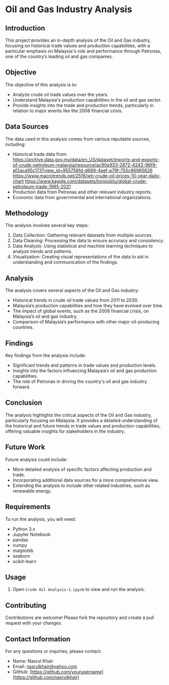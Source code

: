 # Oil and Gas Industry Analysis

## Introduction
This project provides an in-depth analysis of the Oil and Gas industry, focusing on historical trade values and production capabilities, with a particular emphasis on Malaysia's role and performance through Petronas, one of the country’s leading oil and gas companies.

## Objective
The objective of this analysis is to:
- Analyze crude oil trade values over the years.
- Understand Malaysia's production capabilities in the oil and gas sector.
- Provide insights into the trade and production trends, particularly in relation to major events like the 2008 financial crisis.

## Data Sources
The data used in this analysis comes from various reputable sources, including:
- Historical trade data from:
  https://archive.data.gov.my/data/en_US/dataset/imports-and-exports-of-crude-petroleum-malaysia/resource/ac90e933-2872-4242-96f9-af2aca95c173?view_id=955758fd-d689-4aef-a79f-755c86965626
  https://www.macrotrends.net/2516/wti-crude-oil-prices-10-year-daily-chart
  https://www.kaggle.com/datasets/toriqulstu/global-crude-petroleum-trade-1995-2021
- Production data from Petronas and other relevant industry reports.
- Economic data from governmental and international organizations.

## Methodology
The analysis involves several key steps:
1. Data Collection: Gathering relevant datasets from multiple sources.
2. Data Cleaning: Processing the data to ensure accuracy and consistency.
3. Data Analysis: Using statistical and machine learning techniques to analyze trends and patterns.
4. Visualization: Creating visual representations of the data to aid in understanding and communication of the findings.

## Analysis
The analysis covers several aspects of the Oil and Gas industry:
- Historical trends in crude oil trade values from 2011 to 2030.
- Malaysia’s production capabilities and how they have evolved over time.
- The impact of global events, such as the 2008 financial crisis, on Malaysia’s oil and gas industry.
- Comparison of Malaysia’s performance with other major oil-producing countries.

## Findings
Key findings from the analysis include:
- Significant trends and patterns in trade values and production levels.
- Insights into the factors influencing Malaysia’s oil and gas production capabilities.
- The role of Petronas in driving the country's oil and gas industry forward.

## Conclusion
The analysis highlights the critical aspects of the Oil and Gas industry, particularly focusing on Malaysia. It provides a detailed understanding of the historical and future trends in trade values and production capabilities, offering valuable insights for stakeholders in the industry.

## Future Work
Future analysis could include:
- More detailed analysis of specific factors affecting production and trade.
- Incorporating additional data sources for a more comprehensive view.
- Extending the analysis to include other related industries, such as renewable energy.

## Requirements
To run the analysis, you will need:
- Python 3.x
- Jupyter Notebook
- pandas
- numpy
- matplotlib
- seaborn
- scikit-learn

## Usage
1. Open `Crude Oil Analysis-1.ipynb` to view and run the analysis.

## Contributing
Contributions are welcome! Please fork the repository and create a pull request with your changes.

## Contact Information
For any questions or inquiries, please contact:
- Name: Nasrul Khair
- Email: nasrulkhair@yahoo.com
- GitHub: [https://github.com/yourusername](https://github.com/nasrulkhair)
